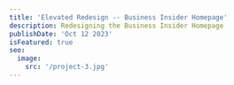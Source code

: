 ```yaml
---
title: 'Elevated Redesign -- Business Insider Homepage'
description: Redesigning the Business Insider Homepage
publishDate: 'Oct 12 2023'
isFeatured: true
seo:
  image:
    src: '/project-3.jpg'
---
```

